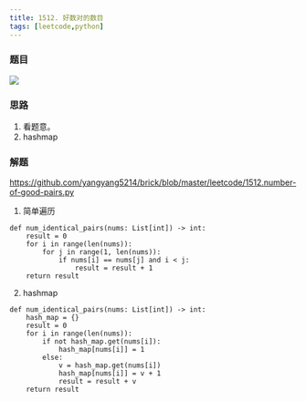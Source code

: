 ```yaml
---
title: 1512. 好数对的数目
tags: [leetcode,python]
---
```


### 题目

![](https://beef-1256523277.cos.ap-chengdu.myqcloud.com/bed/20200928073229.png)



### 思路


1. 看题意。
2. hashmap


### 解题

https://github.com/yangyang5214/brick/blob/master/leetcode/1512.number-of-good-pairs.py

1. 简单遍历

```
def num_identical_pairs(nums: List[int]) -> int:
    result = 0
    for i in range(len(nums)):
        for j in range(1, len(nums)):
            if nums[i] == nums[j] and i < j:
                result = result + 1
    return result

```


2. hashmap

```
def num_identical_pairs(nums: List[int]) -> int:
    hash_map = {}
    result = 0
    for i in range(len(nums)):
        if not hash_map.get(nums[i]):
            hash_map[nums[i]] = 1
        else:
            v = hash_map.get(nums[i])
            hash_map[nums[i]] = v + 1
            result = result + v
    return result
```





